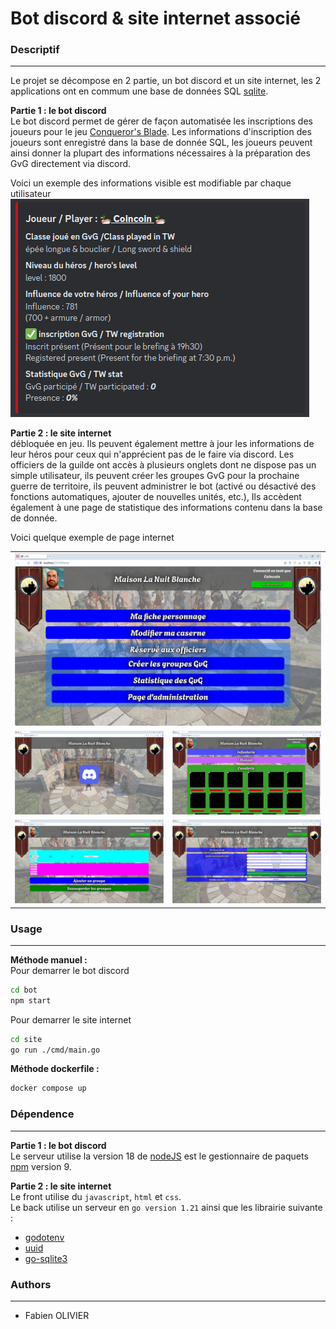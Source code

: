 # Bot discord & site internet associé

### Descriptif
_______
Le projet se décompose en 2 partie, un bot discord et un site internet, les 2 applications ont en commum une base de données SQL [sqlite](https://www.sqlite.org).

**Partie 1 : le bot discord** <br>
Le bot discord permet de gérer de façon automatisée les inscriptions des joueurs pour le jeu [Conqueror's Blade](https://conqblade.com/fr). 
Les informations d'inscription des joueurs sont enregistré dans la base de donnée SQL, les joueurs peuvent ainsi donner la plupart des informations nécessaires à la préparation des GvG directement via discord.

Voici un exemple des informations visible est modifiable par chaque utilisateur <br>
![Exemple d'information](./img/data.png)

**Partie 2 : le site internet** <br>
débloquée en jeu. Ils peuvent également mettre à jour les informations de leur héros pour ceux qui n'apprécient pas de le faire via discord.
Les officiers de la guilde ont accès à plusieurs onglets dont ne dispose pas un simple utilisateur, ils peuvent créer les groupes GvG pour la prochaine guerre de territoire, ils peuvent administrer le bot (activé ou désactivé des fonctions automatiques, ajouter de nouvelles unités, etc.), Ils accèdent également à une page de statistique des informations contenu dans la base de donnée.

Voici quelque exemple de page internet <br>
<table align= "center" width="95%">
    <tbody>
        <tr>
            <td colspan="2"><img src="./img/home.png"></td>
        </tr>
        <tr>
            <td><img src="./img/Connexion.png"></td>
            <td><img src="./img/Caserne.png"></td>
        </tr>
        <tr>
            <td><img src="./img/creategroup.png"></td>
            <td><img src="./img/Administration.png"></td>
        </tr>    
    </tbody>
</table>


### Usage
_______
**Méthode manuel :** <br>
Pour demarrer le bot discord
```sh
cd bot
npm start
```
Pour demarrer le site internet
```sh
cd site
go run ./cmd/main.go
```

**Méthode dockerfile :**
```sh
docker compose up
```


### Dépendence
_______
**Partie 1 : le bot discord** <br>
Le serveur utilise la version 18 de [nodeJS](https://nodejs.org/en) est le gestionnaire de paquets [npm](https://www.npmjs.com) version 9.<br>

**Partie 2 : le site internet** <br>
Le front utilise du `javascript`, `html` et `css`.<br>
Le back utilise un serveur en `go version 1.21` ainsi que les librairie suivante :
- [godotenv](https://github.com/joho/godotenv)
- [uuid](https://github.com/gofrs/uuid)
- [go-sqlite3](https://github.com/mattn/go-sqlite3)

### Authors
_______
+ Fabien OLIVIER